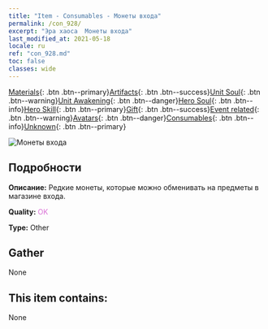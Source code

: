 ```yaml
---
title: "Item - Consumables - Монеты входа"
permalink: /con_928/
excerpt: "Эра хаоса  Монеты входа"
last_modified_at: 2021-05-18
locale: ru
ref: "con_928.md"
toc: false
classes: wide
---
```

 [Materials](/ItemsRU/){: .btn .btn--primary}[Artifacts](/ItemsRU/Artifacts/){: .btn .btn--success}[Unit Soul](/ItemsRU/UnitSoul/){: .btn .btn--warning}[Unit Awakening](/ItemsRU/UnitAwakening/){: .btn .btn--danger}[Hero Soul](/ItemsRU/HeroSoul/){: .btn .btn--info}[Hero Skill](/ItemsRU/HeroSkill/){: .btn .btn--primary}[Gift](/ItemsRU/Gift/){: .btn .btn--success}[Event related](/ItemsRU/Events/){: .btn .btn--warning}[Avatars](/ItemsRU/Avatars/){: .btn .btn--danger}[Consumables](/ItemsRU/Consumables/){: .btn .btn--info}[Unknown](/ItemsRU/Unknown/){: .btn .btn--primary}

 ![Монеты входа](/images/t/i_40016.png)

## Подробности
 **Описание:** Редкие монеты, которые можно обменивать на предметы в магазине входа.

 **Quality:** <span style="color: #DA70D6">OK</span>

 **Type:** Other

## Gather

  None

## This item contains:

  None

